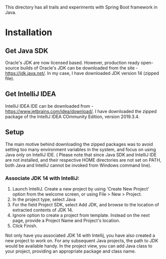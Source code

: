 This directory has all trails and experiments with Spring Boot framework in Java.

# Installation

## Get Java SDK
Oracle's JDK are now licensed based. However, production ready open-source builds of Oracle's JDK can be downloaded from the site - https://jdk.java.net/.
In my case, I have downloaded JDK version 14 (zipped file). 

## Get IntelliJ IDEA
IntelliJ IDEA IDE can be downloaded from - https://www.jetbrains.com/idea/download/. I have downloaded the zipped package of the IntelliJ IDEA COmmunity Edition, version 2019.3.4. 

## Setup
The main motive behind downloading the zipped packages was to avoid setting too many environment variables in the system, and focus on using Java only on IntelliJ IDE. ( Please note that since Java SDK and IntelliJ IDE are not installed, and their respective HOME directories are not set on PATH, both Java and IntelliJ cannot be invoked from Windows command line).

### Associate JDK 14 with IntelliJ:
1. Launch IntelliJ. Create a new project by using 'Create New Project' option from the welcome screen, or using File  > New > Project.
2. In the project type, select Java
3. For the field Project SDK, select Add JDK, and browse to the location of extracted contents of JDK 14.
4. Ignore option to create a project from template. Instead on the next page, provide a Project Name and Project's location.
5. Click Finish.

Not only have you associated JDK 14 with Intellij, you have also created a new project to work on. For any subsequent Java projects, the path to JDK would be available handy.
In the project view, you can add Java class to your project, providing an appropriate package and class name.